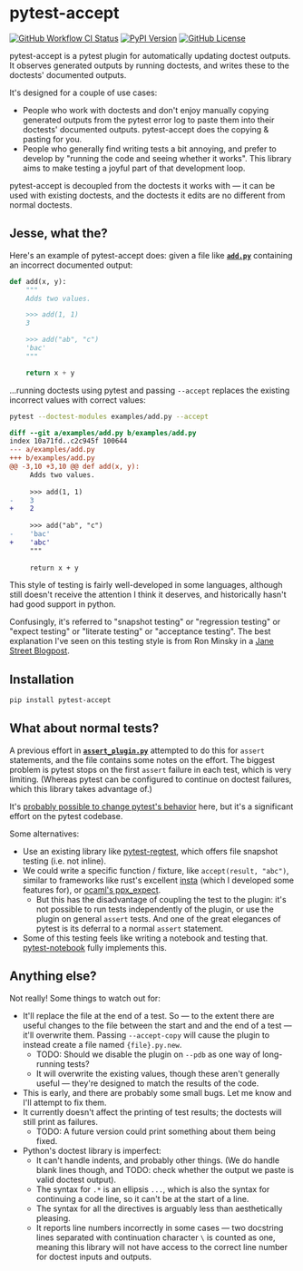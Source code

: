# pytest-accept

[![GitHub Workflow CI Status](https://img.shields.io/github/workflow/status/max-sixty/pytest-accept/Test?logo=github&style=for-the-badge)](https://github.com/max-sixty/pytest-accept/actions?query=workflow:test)
[![PyPI Version](https://img.shields.io/pypi/v/pytest-accept?style=for-the-badge)](https://pypi.python.org/pypi/pytest-accept/)
[![GitHub License](https://img.shields.io/github/license/max-sixty/pytest-accept?style=for-the-badge)](https://github.com/max-sixty/pytest-accept/blob/main/LICENSE)

pytest-accept is a pytest plugin for automatically updating doctest outputs. It
observes generated outputs by running doctests, and writes these to the
doctests' documented outputs.

It's designed for a couple of use cases:

- People who work with doctests and don't enjoy manually copying generated
  outputs from the pytest error log to paste them into their doctests'
  documented outputs. pytest-accept does the copying & pasting for you.
- People who generally find writing tests a bit annoying, and prefer to develop
  by "running the code and seeing whether it works". This library aims to make
  testing a joyful part of that development loop.

pytest-accept is decoupled from the doctests it works with — it can be used with
existing doctests, and the doctests it edits are no different from normal
doctests.

## Jesse, what the?

Here's an example of pytest-accept does: given a file like
[**`add.py`**](examples/add.py) containing an incorrect documented output:

```python
def add(x, y):
    """
    Adds two values.

    >>> add(1, 1)
    3

    >>> add("ab", "c")
    'bac'
    """

    return x + y
```

...running doctests using pytest and passing `--accept` replaces the existing
incorrect values with correct values:

```sh
pytest --doctest-modules examples/add.py --accept
```

```diff
diff --git a/examples/add.py b/examples/add.py
index 10a71fd..c2c945f 100644
--- a/examples/add.py
+++ b/examples/add.py
@@ -3,10 +3,10 @@ def add(x, y):
     Adds two values.
 
     >>> add(1, 1)
-    3
+    2
 
     >>> add("ab", "c")
-    'bac'
+    'abc'
     """
 
     return x + y

```

This style of testing is fairly well-developed in some languages, although still
doesn't receive the attention I think it deserves, and historically hasn't had
good support in python.

Confusingly, it's referred to "snapshot testing" or "regression testing" or
"expect testing" or "literate testing" or "acceptance testing". The best
explanation I've seen on this testing style is from Ron Minsky in a [Jane Street
Blogpost](https://blog.janestreet.com/testing-with-expectations/).

## Installation

```sh
pip install pytest-accept
```

## What about normal tests?

A previous effort in [**`assert_plugin.py`**](pytest_accept/assert_plugin.py)
attempted to do this for `assert` statements, and the file contains some notes
on the effort. The biggest problem is pytest stops on the first `assert` failure
in each test, which is very limiting. (Whereas pytest can be configured to
continue on doctest failures, which this library takes advantage of.)

It's [probably possible to change pytest's
behavior](https://mail.python.org/pipermail/pytest-dev/2020-March/004918.html)
here, but it's a significant effort on the pytest codebase.

Some alternatives:

- Use an existing library like
  [pytest-regtest](https://gitlab.com/uweschmitt/pytest-regtest), which offers
  file snapshot testing (i.e. not inline).
- We could write a specific function / fixture, like `accept(result, "abc")`,
  similar to frameworks like rust's excellent
  [insta](https://github.com/mitsuhiko/insta) (which I developed some features
  for), or [ocaml's ppx_expect](https://github.com/janestreet/ppx_expect).
  - But this has the disadvantage of coupling the test to the plugin: it's not
    possible to run tests independently of the plugin, or use the plugin on
    general `assert` tests. And one of the great elegances of pytest is its
    deferral to a normal `assert` statement.
- Some of this testing feels like writing a notebook and testing that.
  [pytest-notebook](https://github.com/chrisjsewell/pytest-notebook) fully
  implements this.

## Anything else?

Not really! Some things to watch out for:

- It'll replace the file at the end of a test. So — to the extent there are
  useful changes to the file between the start and and the end of a test — it'll
  overwrite them. Passing `--accept-copy` will cause the plugin to instead
  create a file named `{file}.py.new`.
  - TODO: Should we disable the plugin on `--pdb` as one way of long-running
    tests?
  - It will overwrite the existing values, though these aren't generally useful
    — they're designed to match the results of the code.
- This is early, and there are probably some small bugs. Let me know and I'll
  attempt to fix them.
- It currently doesn't affect the printing of test results; the doctests will
  still print as failures.
  - TODO: A future version could print something about them being fixed.
- Python's doctest library is imperfect:
  - It can't handle indents, and probably other things. (We do handle blank
    lines though, and TODO: check whether the output we paste is valid doctest
    output).
  - The syntax for `.*` is an ellipsis `...`, which is also the syntax for
    continuing a code line, so it can't be at the start of a line.
  - The syntax for all the directives is arguably less than aesthetically
    pleasing.
  - It reports line numbers incorrectly in some cases — two docstring lines
    separated with continuation character `\` is counted as one, meaning this
    library will not have access to the correct line number for doctest inputs
    and outputs.
